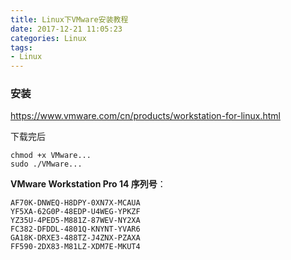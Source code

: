 ```yaml
---
title: Linux下VMware安装教程
date: 2017-12-21 11:05:23
categories: Linux
tags:
- Linux
---
```


### 安装

https://www.vmware.com/cn/products/workstation-for-linux.html

下载完后
```
chmod +x VMware...
sudo ./VMware...
```

**VMware Workstation Pro 14 序列号**：
```
AF70K-DNWEQ-H8DPY-0XN7X-MCAUA
YF5XA-62G0P-48EDP-U4WEG-YPKZF
YZ35U-4PED5-M881Z-87WEV-NY2XA
FC382-DFDDL-4801Q-KNYNT-YVAR6
GA18K-DRXE3-488TZ-J4ZNX-PZAXA
FF590-2DX83-M81LZ-XDM7E-MKUT4
```
